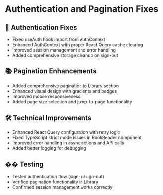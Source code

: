 # Authentication and Pagination Fixes

## 🔧 **Authentication Fixes**
- Fixed useAuth hook import from AuthContext
- Enhanced AuthContext with proper React Query cache clearing
- Improved session management and error handling
- Added comprehensive storage cleanup on sign-out

## 📚 **Pagination Enhancements**
- Added comprehensive pagination to Library section
- Enhanced visual design with gradients and badges
- Improved mobile responsiveness
- Added page size selection and jump-to-page functionality

## 🛠️ **Technical Improvements**
- Enhanced React Query configuration with retry logic
- Fixed TypeScript strict mode issues in BookReader component
- Improved error handling in async actions and API calls
- Added better logging for debugging

## �� **Testing**
- Tested authentication flow (sign-in/sign-out)
- Verified pagination functionality in Library
- Confirmed session management works correctly
